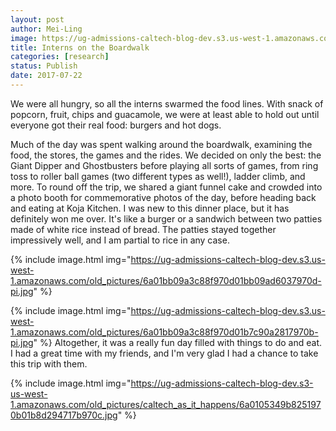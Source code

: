 ```yaml
---
layout: post
author: Mei-Ling
image: https://ug-admissions-caltech-blog-dev.s3.us-west-1.amazonaws.com/old_pictures/6a01bb09a3c88f970d01b8d29470c7970c-pi.jpg
title: Interns on the Boardwalk
categories: [research]
status: Publish
date: 2017-07-22
---
```



We were all hungry, so all the interns swarmed the food lines. With snack of popcorn, fruit, chips and guacamole, we were at least able to hold out until everyone got their real food: burgers and hot dogs.

Much of the day was spent walking around the boardwalk, examining the food, the stores, the games and the rides. We decided on only the best: the Giant Dipper and Ghostbusters before playing all sorts of games, from ring toss to roller ball games (two different types as well!), ladder climb, and more. To round off the trip, we shared a giant funnel cake and crowded into a photo booth for commemorative photos of the day, before heading back and eating at Koja Kitchen. I was new to this dinner place, but it has definitely won me over. It's like a burger or a sandwich between two patties made of white rice instead of bread. The patties stayed together impressively well, and I am partial to rice in any case.


{% include image.html img="https://ug-admissions-caltech-blog-dev.s3.us-west-1.amazonaws.com/old_pictures/6a01bb09a3c88f970d01bb09ad6037970d-pi.jpg" %}


{% include image.html img="https://ug-admissions-caltech-blog-dev.s3.us-west-1.amazonaws.com/old_pictures/6a01bb09a3c88f970d01b7c90a2817970b-pi.jpg" %}
Altogether, it was a really fun day filled with things to do and eat. I had a great time with my friends, and I'm very glad I had a chance to take this trip with them.


{% include image.html img="https://ug-admissions-caltech-blog-dev.s3-us-west-1.amazonaws.com/old_pictures/caltech_as_it_happens/6a0105349b8251970b01b8d294717b970c.jpg" %}
